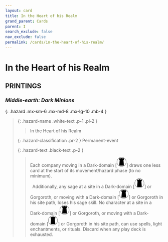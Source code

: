 ```yaml
---
layout: card
title: In the Heart of his Realm
grand_parent: Cards
parent: I
search_exclude: false
nav_exclude: false
permalink: /cards/in-the-heart-of-his-realm/
---
```


# In the Heart of his Realm


## PRINTINGS


### _Middle-earth: Dark Minions_

{: .hazard .mx-sm-6 .mx-md-8 .mx-lg-10 .mb-4 }
> {: .hazard-name .white-text .p-1 .pl-2 }
> > <div class="hazard-mp"></div>
> > <div class="card-name">In the Heart of his Realm</div>
>
> {: .hazard-classification .pr-2 }
> Permanent-event
>
> {: .hazard-text .black-text .p-2 }
> > Each company moving in a Dark-domain <nobr>[<img src="/assets/images/dark-domain.svg">]</nobr> draws one less card at the start of its movement/hazard phase (to no minimum). <br>&ensp;Additionally, any sage at a site in a Dark-domain <nobr>[<img src="/assets/images/dark-domain.svg">]</nobr> or Gorgoroth, or moving with a Dark-domain <nobr>[<img src="/assets/images/dark-domain.svg">]</nobr> or Gorgoroth in his site path, loses his sage skill. No character at a site in a Dark-domain <nobr>[<img src="/assets/images/dark-domain.svg">]</nobr> or Gorgoroth, or moving with a Dark-domain <nobr>[<img src="/assets/images/dark-domain.svg">]</nobr> or Gorgoroth in his site path, can use spells, light enchantments, or rituals. Discard when any play deck is exhausted.  
>
